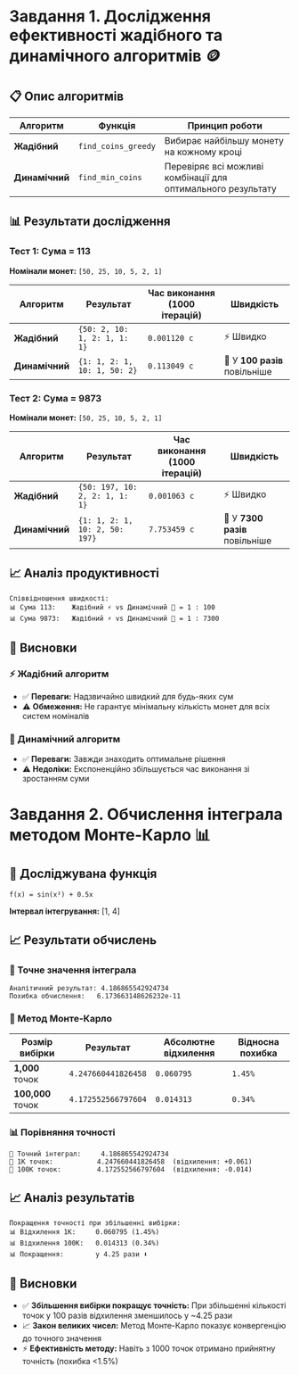# Завдання 1. Дослідження ефективності жадібного та динамічного алгоритмів 🪙

## 📋 Опис алгоритмів

| Алгоритм | Функція | Принцип роботи |
|----------|---------|----------------|
| **Жадібний** | `find_coins_greedy` | Вибирає найбільшу монету на кожному кроці |
| **Динамічний** | `find_min_coins` | Перевіряє всі можливі комбінації для оптимального результату |

## 📊 Результати дослідження

### Тест 1: Сума = 113
**Номінали монет:** `[50, 25, 10, 5, 2, 1]`

| Алгоритм | Результат | Час виконання (1000 ітерацій) | Швидкість |
|----------|-----------|-------------------------------|-----------|
| **Жадібний** | `{50: 2, 10: 1, 2: 1, 1: 1}` | `0.001120 с` | ⚡ Швидко |
| **Динамічний** | `{1: 1, 2: 1, 10: 1, 50: 2}` | `0.113049 с` | 🐌 У **100 разів** повільніше |

### Тест 2: Сума = 9873
**Номінали монет:** `[50, 25, 10, 5, 2, 1]`

| Алгоритм | Результат | Час виконання (1000 ітерацій) | Швидкість |
|----------|-----------|-------------------------------|-----------|
| **Жадібний** | `{50: 197, 10: 2, 2: 1, 1: 1}` | `0.001063 с` | ⚡ Швидко |
| **Динамічний** | `{1: 1, 2: 1, 10: 2, 50: 197}` | `7.753459 с` | 🐌 У **7300 разів** повільніше |

## 📈 Аналіз продуктивності

```
Співвідношення швидкості:
📊 Сума 113:    Жадібний ⚡ vs Динамічний 🐌 = 1 : 100
📊 Сума 9873:   Жадібний ⚡ vs Динамічний 🐌 = 1 : 7300
```

## 🎯 Висновки

### ⚡ Жадібний алгоритм
- ✅ **Переваги:** Надзвичайно швидкий для будь-яких сум
- ⚠️ **Обмеження:** Не гарантує мінімальну кількість монет для всіх систем номіналів

### 🎯 Динамічний алгоритм
- ✅ **Переваги:** Завжди знаходить оптимальне рішення
- ⚠️ **Недоліки:** Експоненційно збільшується час виконання зі зростанням суми


# Завдання 2. Обчислення інтеграла методом Монте-Карло 📊

## 🔬 Досліджувана функція
```
f(x) = sin(x²) + 0.5x
```
**Інтервал інтегрування:** [1, 4]

## 📈 Результати обчислень

### 🎯 Точне значення інтеграла
```
Аналітичний результат: 4.186865542924734
Похибка обчислення:   6.173663148626232e-11
```

### 🎲 Метод Монте-Карло

| Розмір вибірки | Результат | Абсолютне відхилення | Відносна похибка |
|----------------|-----------|---------------------|------------------|
| **1,000** точок | `4.247660441826458` | `0.060795` | `1.45%` |
| **100,000** точок | `4.172552566797604` | `0.014313` | `0.34%` |

### 📊 Порівняння точності

```
🎯 Точний інтеграл:     4.186865542924734
🎲 1K точок:           4.247660441826458  (відхилення: +0.061)
🎲 100K точок:         4.172552566797604  (відхилення: -0.014)
```

## 📈 Аналіз результатів

```
Покращення точності при збільшенні вибірки:
📊 Відхилення 1K:     0.060795 (1.45%)
📊 Відхилення 100K:   0.014313 (0.34%) 
📊 Покращення:        у 4.25 рази ⬇️
```

## 🎯 Висновки

- ✅ **Збільшення вибірки покращує точність:** При збільшенні кількості точок у 100 разів відхилення зменшилось у ~4.25 рази
- 📈 **Закон великих чисел:** Метод Монте-Карло показує конвергенцію до точного значення
- ⚡ **Ефективність методу:** Навіть з 1000 точок отримано прийнятну точність (похибка <1.5%)